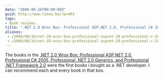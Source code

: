 ```yaml
---
date: "2008-08-16T00:00:00Z"
guid: http://www.timvw.be/?p=403
tags:
- Book reviews
title: ".NET 2.0 Wrox Box: Professional ASP.NET 2.0, Professional C# 2005, Professional .NET 2.0 Generics, and Professional .NET Framework 2.0"
aliases:
 - /2008/08/16/net-20-wrox-box-professional-aspnet-20-professional-c-2005-professional-net-20-generics-and-professional-net-framework-20/
 - /2008/08/16/net-20-wrox-box-professional-aspnet-20-professional-c-2005-professional-net-20-generics-and-professional-net-framework-20.html
---
```

The books in the [.NET 2.0 Wrox Box: Professional ASP.NET 2.0, Professional C# 2005, Professional .NET 2.0 Generics, and Professional .NET Framework 2.0](http://www.amazon.com/NET-2-0-Wrox-Box-Professional/dp/0470048409) were the first books i bought as a .NET developer. I can recommend each and every book in that box.